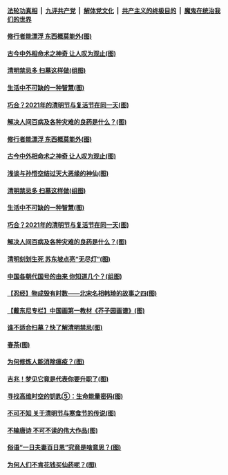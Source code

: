 

####  [法轮功真相](../../../../basic/blob/master/README.md?t=04051531) &nbsp;|&nbsp; [九评共产党](../../../../9ping.md/blob/master/README.md?t=04051531) &nbsp;|&nbsp; [解体党文化](../../../../jtdwh.md/blob/master/README.md?t=04051531)  &nbsp;|&nbsp; [共产主义的终极目的](../../../../gczydzjmd.md/blob/master/README.md?t=04051531) &nbsp;|&nbsp; [魔鬼在统治我们的世界](../../../../mgztzwmdsj.md/blob/master/README.md?t=04051531) 

#### [修行者能漂浮 东西概莫能外(图)](../pages/p7/967726.md?t=04051531) 

#### [古今中外相命术之神奇 让人叹为观止(图)](../pages/p7/964466.md?t=04051531) 

#### [清明禁忌多 扫墓这样做(组图)](../pages/p7/967619.md?t=04051531) 

#### [生活中不可缺的一种智慧(图)](../pages/p7/966382.md?t=04051531) 

#### [巧合？2021年的清明节与复活节在同一天(图)](../pages/p7/967641.md?t=04051531) 

#### [解决人间百病及各种灾难的良药是什么？(图)](../pages/p7/967562.md?t=04051531) 

#### [修行者能漂浮 东西概莫能外(图)](../pages/p7/967726.md?t=04051531) 

#### [古今中外相命术之神奇 让人叹为观止(图)](../pages/p7/964466.md?t=04051531) 

#### [浅谈与孙悟空结过天大恶缘的神仙(图)](../pages/p7/967728.md?t=04051531) 

#### [清明禁忌多 扫墓这样做(组图)](../pages/p7/967619.md?t=04051531) 

#### [生活中不可缺的一种智慧(图)](../pages/p7/966382.md?t=04051531) 

#### [巧合？2021年的清明节与复活节在同一天(图)](../pages/p7/967641.md?t=04051531) 

#### [解决人间百病及各种灾难的良药是什么？(图)](../pages/p7/967562.md?t=04051531) 

#### [清明刻划生死 苏东坡点亮“无尽灯”(图)](../pages/p7/967658.md?t=04051531) 

#### [中国各朝代国号的由来 你知道几个？(组图)](../pages/p7/967358.md?t=04051531) 

#### [【忍经】物成毁有时数——北宋名相韩琦的故事之四(图)](../pages/p7/967312.md?t=04051531) 

#### [【戴东尼专栏】中国画第一教材《芥子园画谱》(图)](../pages/p7/961635.md?t=04051531) 

#### [谁不适合扫墓？快了解清明禁忌(图)](../pages/p7/967448.md?t=04051531) 

#### [春茶(图)](../pages/p7/967590.md?t=04051531) 

#### [为何修炼人能消除瘟疫？(图)](../pages/p7/967452.md?t=04051531) 

#### [吉兆！梦见它竟是代表你要升职了(图)](../pages/p7/967421.md?t=04051531) 

#### [寻找高维时空的钥匙⑤：生命能量密码(图)](../pages/p7/967340.md?t=04051531) 

#### [不可不知 关于清明节与寒食节的传说(图)](../pages/p7/967198.md?t=04051531) 

#### [不输唐诗 不可不读的伟大作品(图)](../pages/p7/967420.md?t=04051531) 

#### [俗语“一日夫妻百日恩”究竟是啥意思？(图)](../pages/p7/967295.md?t=04051531) 

#### [为何人们不肯花钱买仙药呢？(图)](../pages/p7/967356.md?t=04051531) 

